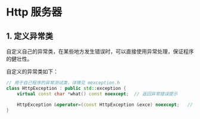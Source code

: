 # Http 服务器
## 1. 定义异常类
自定义自己的异常类，在某些地方发生错误时，可以直接使用异常处理，保证程序的健壮性。

自定义的异常类如下：
```c++
// 用于自己程序的异常测试类，详情见 mexception.h
class HttpException : public std::exception {
    virtual const char *what() const noexcept;  // 返回异常错误提示

    HttpException &operator=(const HttpException &exce) noexcept;   // 重载等号运算符
}
```


